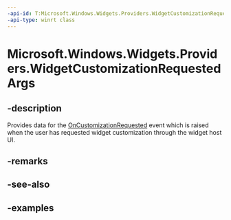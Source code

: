 ```yaml
---
-api-id: T:Microsoft.Windows.Widgets.Providers.WidgetCustomizationRequestedArgs
-api-type: winrt class
---
```


# Microsoft.Windows.Widgets.Providers.WidgetCustomizationRequestedArgs

<!--
public sealed class WidgetCustomizationRequestedArgs
-->


## -description

Provides data for the [OnCustomizationRequested](xref:Microsoft.Windows.Widgets.Providers.IWidgetProvider2.OnCustomizationRequested(Microsoft.Windows.Widgets.Providers.WidgetCustomizationRequestedArgs)) event which is raised when the user has requested widget customization through the widget host UI.

## -remarks

## -see-also

## -examples


